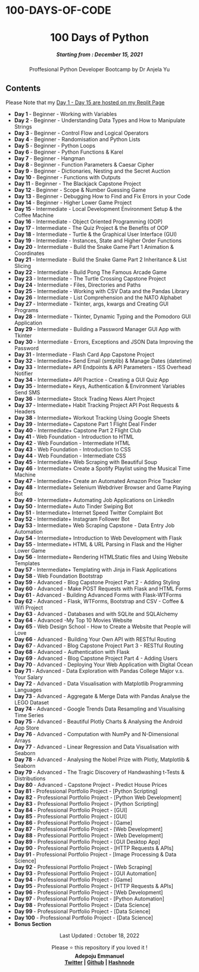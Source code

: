 # 100-DAYS-OF-CODE
<h1 align="center"> 
100 Days of Python
</h1>
<h5 align="center">
Starting from : December 15, 2021
</h5>

<p align="center">
Proffesional Python Developer Bootcamp by Dr Anjela Yu
</p>

## Contents
Please Note that my [Day 1 - Day 15 are hosted on my Replit Page](https://replit.com/@EmmanuelAdepoju?tab=repls)

- <b> Day 1 </b> - Beginner - Working with Variables
- <b> Day 2 </b> - Beginner - Understanding Data Types and How to Manipulate Strings
- <b>Day 3 </b> - Beginner - Control Flow and Logical Operators
- <b>Day 4 </b> - Beginner - Randomisation and Python Lists
- <b>Day 5 </b> - Beginner - Python Loops
- <b>Day 6 </b> - Beginner - Python Functions & Karel
- <b>Day 7 </b> - Beginner - Hangman
- <b>Day 8 </b> - Beginner - Function Parameters & Caesar Cipher
- <b>Day 9 </b> - Beginner - Dictionaries, Nesting and the Secret Auction
- <b>Day 10 </b> - Beginner - Functions with Outputs
- <b>Day 11 </b> - Beginner - The Blackjack Capstone Project
- <b>Day 12 </b>  - Beginner - Scope & Number Guessing Game
- <b>Day 13 </b> - Beginner - Debugging How to Find and Fix Errors in your Code
- <b>Day 14 </b> - Beginner - Higher Lower Game Project
- <b>Day 15 </b> - Intermediate - Local Development Environment Setup & the Coffee Machine
- <b>Day 16 </b>  - Intermediate - Object Oriented Programming (OOP)
- <b>Day 17 </b> - Intermediate - The Quiz Project & the Benefits of OOP
- <b>Day 18 </b> - Intermediate - Turtle & the Graphical User Interface (GUI)
- <b>Day 19 </b> - Intermediate - Instances, State and Higher Order Functions
- <b>Day 20 </b> - Intermediate - Build the Snake Game Part 1 Animation & Coordinates
- <b>Day 21 </b> - Intermediate - Build the Snake Game Part 2 Inheritance & List Slicing
- <b>Day 22 </b> - Intermediate - Build Pong The Famous Arcade Game
- <b>Day 23 </b> - Intermediate - The Turtle Crossing Capstone Project
- <b>Day 24 </b> - Intermediate - Files, Directories and Paths
- <b>Day 25 </b> - Intermediate - Working with CSV Data and the Pandas Library
- <b>Day 26 </b> - Intermediate - List Comprehension and the NATO Alphabet
- <b>Day 27 </b> - Intermediate - Tkinter, args, kwargs and Creating GUI Programs
- <b>Day 28 </b> - Intermediate - Tkinter, Dynamic Typing and the Pomodoro GUI Application
- <b>Day 29 </b> - Intermediate - Building a Password Manager GUI App with Tkinter
- <b>Day 30 </b> - Intermediate - Errors, Exceptions and JSON Data Improving the Password
- <b>Day 31 </b> - Intermediate - Flash Card App Capstone Project
- <b>Day 32 </b> - Intermediate+ Send Email (smtplib) & Manage Dates (datetime)
- <b>Day 33 </b> - Intermediate+ API Endpoints & API Parameters - ISS Overhead Notifier
- <b>Day 34 </b> - Intermediate+ API Practice - Creating a GUI Quiz App
- <b>Day 35 </b> - Intermediate+ Keys, Authentication & Environment Variables Send SMS
- <b>Day 36 </b> - Intermediate+ Stock Trading News Alert Project
- <b>Day 37 </b> - Intermediate+ Habit Tracking Project API Post Requests & Headers
- <b>Day 38 </b> - Intermediate+ Workout Tracking Using Google Sheets
- <b>Day 39 </b> - Intermediate+ Capstone Part 1 Flight Deal Finder
- <b>Day 40 </b> - Intermediate+ Capstone Part 2 Flight Club
- <b>Day 41 </b> - Web Foundation - Introduction to HTML
- <b>Day 42 </b> - Web Foundation - Intermediate HTML
- <b>Day 43 </b> - Web Foundation - Introduction to CSS
- <b>Day 44 </b> - Web Foundation - Intermediate CSS
- <b>Day 45 </b> - Intermediate+ Web Scraping with Beautiful Soup
- <b>Day 46 </b> - Intermediate+ Create a Spotify Playlist using the Musical Time Machine
- <b>Day 47 </b> - Intermediate+ Create an Automated Amazon Price Tracker
- <b>Day 48 </b> - Intermediate+ Selenium Webdriver Browser and Game Playing Bot
- <b>Day 49 </b> - Intermediate+ Automating Job Applications on LinkedIn
- <b>Day 50 </b> - Intermediate+ Auto Tinder Swiping Bot
- <b>Day 51 </b> - Intermediate+ Internet Speed Twitter Complaint Bot
- <b>Day 52 </b> - Intermediate+ Instagram Follower Bot
- <b>Day 53 </b> - Intermediate+ Web Scraping Capstone - Data Entry Job Automation
- <b>Day 54 </b> - Intermediate+ Introduction to Web Development with Flask
- <b>Day 55 </b> - Intermediate+ HTML & URL Parsing in Flask and the Higher Lower Game
- <b>Day 56 </b> - Intermediate+ Rendering HTMLStatic files and Using Website Templates
- <b>Day 57 </b> - Intermediate+ Templating with Jinja in Flask Applications
- <b>Day 58 </b> - Web Foundation Bootstrap
- <b>Day 59 </b> - Advanced - Blog Capstone Project Part 2 - Adding Styling
- <b>Day 60 </b> - Advanced - Make POST Requests with Flask and HTML Forms
- <b>Day 61 </b> - Advanced - Building Advanced Forms with Flask-WTForms
- <b>Day 62 </b> - Advanced - Flask, WTForms, Bootstrap and CSV - Coffee & Wifi Project
- <b>Day 63 </b> - Advanced - Databases and with SQLite and SQLAlchemy
- <b>Day 64 </b> - Advanced -My Top 10 Movies Website
- <b>Day 65 </b> - Web Design School - How to Create a Website that People will Love
- <b>Day 66 </b> - Advanced - Building Your Own API with RESTful Routing
- <b>Day 67 </b> - Advanced - Blog Capstone Project Part 3 - RESTful Routing
- <b>Day 68 </b> - Advanced - Authentication with Flask
- <b>Day 69 </b> - Advanced - Blog Capstone Project Part 4 - Adding Users
- <b>Day 70 </b> - Advanced - Deploying Your Web Application with Digital Ocean
- <b>Day 71 </b> - Advanced - Data Exploration with Pandas College Major v.s. Your Salary
- <b>Day 72 </b> - Advanced - Data Visualisation with Matplotlib Programming Languages
- <b>Day 73 </b> - Advanced - Aggregate & Merge Data with Pandas Analyse the LEGO Dataset
- <b>Day 74 </b> - Advanced - Google Trends Data Resampling and Visualising Time Series
- <b>Day 75 </b> - Advanced - Beautiful Plotly Charts & Analysing the Android App Store
- <b>Day 76 </b> - Advanced - Computation with NumPy and N-Dimensional Arrays
- <b>Day 77 </b> - Advanced - Linear Regression and Data Visualisation with Seaborn
- <b>Day 78 </b> - Advanced - Analysing the Nobel Prize with Plotly, Matplotlib & Seaborn
- <b>Day 79 </b> - Advanced - The Tragic Discovery of Handwashing t-Tests & Distributions
- <b>Day 80 </b> - Advanced - Capstone Project  - Predict House Prices
- <b>Day 81 </b> - Professional Portfolio Project - [Python Scripting]
- <b>Day 82 </b> - Professional Portfolio Project - [Python Web Development]
- <b>Day 83 </b> - Professional Portfolio Project - [Python Scripting]
- <b>Day 84 </b> - Professional Portfolio Project - [GUI]
- <b>Day 85 </b> - Professional Portfolio Project - [GUI]
- <b>Day 86 </b> - Professional Portfolio Project - [Game]
- <b>Day 87 </b> - Professional Portfolio Project - [Web Development]
- <b>Day 88 </b> - Professional Portfolio Project - [Web Development]
- <b>Day 89 </b> - Professional Portfolio Project - [GUI Desktop App]
- <b>Day 90 </b> - Professional Portfolio Project - [HTTP Requests & APIs]
- <b>Day 91 </b> - Professional Portfolio Project - [Image Processing & Data Science]
- <b>Day 92 </b> - Professional Portfolio Project - [Web Scraping]
- <b>Day 93 </b> - Professional Portfolio Project - [GUI Automation]
- <b>Day 94 </b> - Professional Portfolio Project - [Game]
- <b>Day 95 </b> - Professional Portfolio Project - [HTTP Requests & APIs]
- <b>Day 96 </b> - Professional Portfolio Project - [Web Development]
- <b>Day 97 </b> - Professional Portfolio Project - [Python Automation]
- <b>Day 98 </b> - Professional Portfolio Project - [Data Science]
- <b>Day 99 </b> - Professional Portfolio Project - [Data Science]
- <b>Day 100</b>  - Professional Portfolio Project - [Data Science]
- <b>Bonus Section </b>



<p align="center">
Last Updated : October 18, 2022
</p>

<p align="center">
Please ⭐ this repository if you loved it !
<br>
<b>Adepoju Emmanuel<b>
<br>
<a href="https://twitter.com">Twitter</a> | <a href="https://github.com/RhythmBear">Github</a> | <a href="https://emmanueladepoju.hashnode.dev/">Hashnode</a>
</p>
